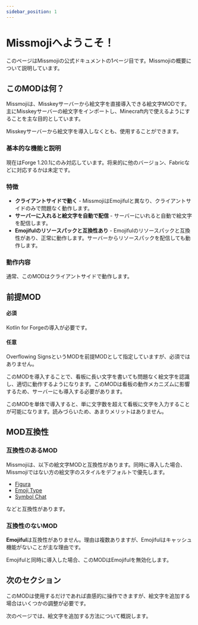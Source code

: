 ```yaml
---
sidebar_position: 1
---
```


# Missmojiへようこそ！

このページはMissmojiの公式ドキュメントの1ページ目です。Missmojiの概要について説明しています。

## このMODは何？

Missmojiは、Misskeyサーバーから絵文字を直接導入できる絵文字MODです。主にMisskeyサーバーの絵文字をインポートし、Minecraft内で使えるようにすることを主な目的としています。

Misskeyサーバーから絵文字を導入しなくとも、使用することができます。

### 基本的な機能と説明

現在はForge 1.20.1にのみ対応しています。将来的に他のバージョン、Fabricなどに対応するかは未定です。

### 特徴

- **クライアントサイドで動く** - MissmojiはEmojifulと異なり、クライアントサイドのみで問題なく動作します。
- **サーバーに入れると絵文字を自動で配信** - サーバーにいれると自動で絵文字を配信します。
- **Emojifulのリソースパックと互換性あり** - Emojifulのリソースパックと互換性があり、正常に動作します。サーバーからリソースパックを配信しても動作します。

### 動作内容

通常、このMODはクライアントサイドで動作します。

## 前提MOD

#### 必須

Kotlin for Forgeの導入が必要です。

#### 任意

Overflowing SignsというMODを前提MODとして指定していますが、必須ではありません。

このMODを導入することで、看板に長い文字を書いても問題なく絵文字を認識し、適切に動作するようになります。このMODは看板の動作メカニズムに影響するため、サーバーにも導入する必要があります。

このMODを単体で導入すると、単に文字数を超えて看板に文字を入力することが可能になります。読みづらいため、あまりメリットはありません。

## MOD互換性

### 互換性のあるMOD

Missmojiは、以下の絵文字MODと互換性があります。同時に導入した場合、Missmojiではない方の絵文字のスタイルをデフォルトで優先します。

- [Figura](https://modrinth.com/mod/figura)
- [Emoji Type](https://modrinth.com/mod/emoji-type)
- [Symbol Chat](https://modrinth.com/mod/symbol-chat)

などと互換性があります。

### 互換性のないMOD 

**Emojiful**は互換性がありません。理由は複数ありますが、Emojifulはキャッシュ機能がないことが主な理由です。

Emojifulと同時に導入した場合、このMODはEmojifulを無効化します。

## 次のセクション

このMODは使用するだけであれば直感的に操作できますが、絵文字を追加する場合はいくつかの調整が必要です。

次のページでは、絵文字を追加する方法について概説します。
